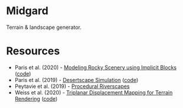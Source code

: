 # Midgard

Terrain &amp; landscape generator.

# Resources

- Paris et al. (2020) - [Modeling Rocky Scenery using Implicit Blocks](https://hal.archives-ouvertes.fr/hal-02926218/file/2020-rocks-author.pdf) ([code](https://github.com/aparis69/Rock-fracturing))
- Paris et al. (2019) - [Desertscape Simulation](https://hal.archives-ouvertes.fr/hal-02273039/document) ([code](https://github.com/aparis69/Desertscapes-Simulation))
- Peytavie et al. (2019) - [Procedural Riverscapes](https://hal.archives-ouvertes.fr/hal-02281637/document)
- Weiss et al. (2020) - [Triplanar Displacement Mapping for Terrain Rendering](https://www.in.tum.de/fileadmin/w00bws/cg/Research/Publications/2020/TriplanarDisplacementMapping/short1020_CRC-Preprint.pdf) ([code](https://github.com/flojo33/Triplanar-Displacement-Mapping))
